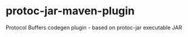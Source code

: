 protoc-jar-maven-plugin
=======================

Protocol Buffers codegen plugin - based on protoc-jar executable JAR
